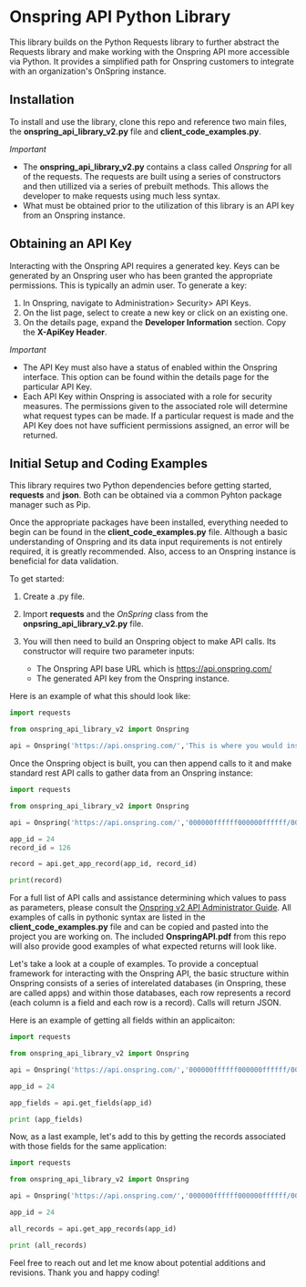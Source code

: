 # Onspring API Python Library

This library builds on the Python Requests library to further abstract the Requests library and make working with the Onspring API more accessible via Python. It provides a simplified path for Onspring customers to integrate with an organization's OnSpring instance.

## Installation

To install and use the library, clone this repo and reference two main files, the **onspring_api_library_v2.py** file and **client_code_examples.py**.

_Important_

- The **onspring_api_library_v2.py** contains a class called _Onspring_ for all of the requests. The requests are built using a series of constructors and then utillized via a series of prebuilt methods. This allows the developer to make requests using much less syntax.
- What must be obtained prior to the utilization of this library is an API key from an Onspring instance.

## Obtaining an API Key

Interacting with the Onspring API requires a generated key. Keys can be generated by an Onspring user who has been granted the appropriate permissions. This is typically an admin user. To generate a key:

1. In Onspring, navigate to Administration> Security> API Keys.
2. On the list page, select to create a new key or click on an existing one.
3. On the details page, expand the **Developer Information** section. Copy the **X-ApiKey Header**.

_Important_

- The API Key must also have a status of enabled within the Onspring interface. This option can be found within the details page for the particular API Key.
- Each API Key within Onspring is associated with a role for security measures. The permissions given to the associated role will determine what request types can be made. If a particular request is made and the API Key does not have sufficient permissions assigned, an error will be returned.

## Initial Setup and Coding Examples

This library requires two Python dependencies before getting started, **requests** and **json**. Both can be obtained via a common Pyhton package manager such as Pip.

Once the appropriate packages have been installed, everything needed to begin can be found in the **client_code_examples.py** file. Although a basic understanding of Onspring and its data input requirements is not entirely required, it is greatly recommended. Also, access to an Onspring instance is beneficial for data validation.

To get started:

1. Create a .py file.
2. Import **requests** and the _OnSpring_ class from the **onpsring_api_library_v2.py** file.
3. You will then need to build an Onspring object to make API calls. Its constructor will require two parameter inputs:

   - The Onspring API base URL which is https://api.onspring.com/
   - The generated API key from the Onspring instance.

Here is an example of what this should look like:

```python
import requests

from onspring_api_library_v2 import Onspring

api = Onspring('https://api.onspring.com/','This is where you would insert your api key')
```

Once the Onspring object is built, you can then append calls to it and make standard rest API calls to gather data from an Onspring instance:

```python
import requests

from onspring_api_library_v2 import Onspring

api = Onspring('https://api.onspring.com/','000000ffffff000000ffffff/00000000-ffff-0000-ffff-000000000000')

app_id = 24
record_id = 126

record = api.get_app_record(app_id, record_id)

print(record)

```

For a full list of API calls and assistance determining which values to pass as parameters, please consult the [Onspring v2 API Administrator Guide](https://software.onspring.com/hubfs/Training/Admin%20Guide%20-%20v2%20API.pdf). All examples of calls in pythonic syntax are listed in the **client_code_examples.py** file and can be copied and pasted into the project you are working on. The included **OnspringAPI.pdf** from this repo will also provide good examples of what expected returns will look like.

Let's take a look at a couple of examples. To provide a conceptual framework for interacting with the Onspring API, the basic structure within Onspring consists of a series of interelated databases (in Onspring, these are called apps) and within those databases, each row represents a record (each column is a field and each row is a record). Calls will return JSON.

Here is an example of getting all fields within an applicaiton:

```python
import requests

from onspring_api_library_v2 import Onspring

api = Onspring('https://api.onspring.com/','000000ffffff000000ffffff/00000000-ffff-0000-ffff-000000000000')

app_id = 24

app_fields = api.get_fields(app_id)

print (app_fields)

```

Now, as a last example, let's add to this by getting the records associated with those fields for the same application:

```python
import requests

from onspring_api_library_v2 import Onspring

api = Onspring('https://api.onspring.com/','000000ffffff000000ffffff/00000000-ffff-0000-ffff-000000000000')

app_id = 24

all_records = api.get_app_records(app_id)

print (all_records)

```

Feel free to reach out and let me know about potential additions and revisions. Thank you and happy coding!
